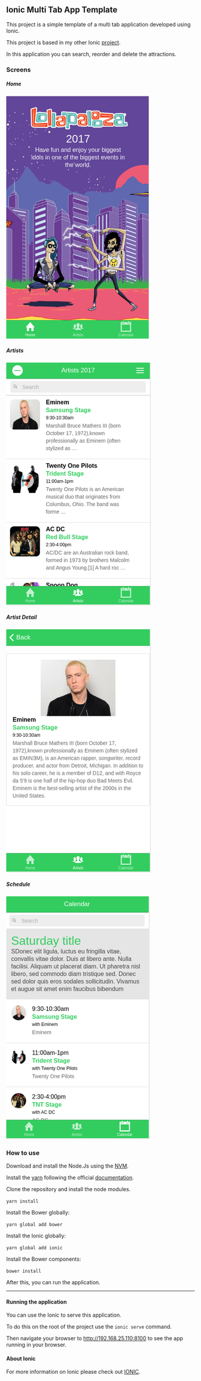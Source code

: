 ## Ionic Multi Tab App Template

This project is a simple template of a multi tab application developed using Ionic.

This project is based in my other Ionic [project](https://github.com/coderade/ionic-single-view-template).

In this application you can search, reorder and delete the attractions.


### Screens

##### Home
![Home](images/home.png)


##### Artists
![Artists](images/artists.png)

##### Artist Detail
![Artist Detail](images/artist-detail.png)

##### Schedule
![Schedule](images/schedule.png)


### How to use

Download and install the Node.Js using the [NVM](https://github.com/creationix/nvm).

Install the [yarn](https://yarnpkg.com/en/) following the official 
[documentation](https://yarnpkg.com/lang/en/docs/install/#linux-tab).

Clone the repository and install the node modules.

`yarn install`

Install the Bower globally:

`yarn global add bower`

Install the Ionic globally:

`yarn global add ionic`

Install the Bower components:

`bower install`

After this, you can run the application.

***

#### Running the application

You can use the Ionic to serve this application.

To do this on the root of the project use the `ionic serve` command.

Then navigate your browser to http://192.168.25.110:8100 to see the app running in your browser.


#### About Ionic

For more information on Ionic please check out [IONIC](http://ionicframework.com/).
